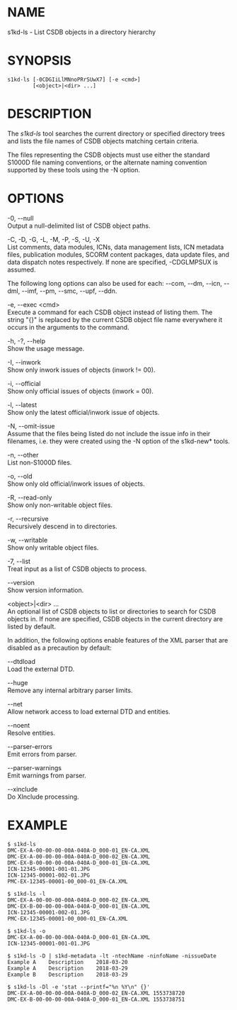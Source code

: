 NAME
====

s1kd-ls - List CSDB objects in a directory hierarchy

SYNOPSIS
========

    s1kd-ls [-0CDGIiLlMNnoPRrSUwX7] [-e <cmd>]
            [<object>|<dir> ...]

DESCRIPTION
===========

The *s1kd-ls* tool searches the current directory or specified directory
trees and lists the file names of CSDB objects matching certain
criteria.

The files representing the CSDB objects must use either the standard
S1000D file naming conventions, or the alternate naming convention
supported by these tools using the -N option.

OPTIONS
=======

-0, --null  
Output a null-delimited list of CSDB object paths.

-C, -D, -G, -L, -M, -P, -S, -U, -X  
List comments, data modules, ICNs, data management lists, ICN metadata
files, publication modules, SCORM content packages, data update files,
and data dispatch notes respectively. If none are specified, -CDGLMPSUX
is assumed.

The following long options can also be used for each: --com, --dm,
--icn, --dml, --imf, --pm, --smc, --upf, --ddn.

-e, --exec &lt;cmd&gt;  
Execute a command for each CSDB object instead of listing them. The
string "{}" is replaced by the current CSDB object file name everywhere
it occurs in the arguments to the command.

-h, -?, --help  
Show the usage message.

-I, --inwork  
Show only inwork issues of objects (inwork != 00).

-i, --official  
Show only official issues of objects (inwork = 00).

-l, --latest  
Show only the latest official/inwork issue of objects.

-N, --omit-issue  
Assume that the files being listed do not include the issue info in
their filenames, i.e. they were created using the -N option of the
s1kd-new\* tools.

-n, --other  
List non-S1000D files.

-o, --old  
Show only old official/inwork issues of objects.

-R, --read-only  
Show only non-writable object files.

-r, --recursive  
Recursively descend in to directories.

-w, --writable  
Show only writable object files.

-7, --list  
Treat input as a list of CSDB objects to process.

--version  
Show version information.

&lt;object&gt;\|&lt;dir&gt; ...  
An optional list of CSDB objects to list or directories to search for
CSDB objects in. If none are specified, CSDB objects in the current
directory are listed by default.

In addition, the following options enable features of the XML parser
that are disabled as a precaution by default:

--dtdload  
Load the external DTD.

--huge  
Remove any internal arbitrary parser limits.

--net  
Allow network access to load external DTD and entities.

--noent  
Resolve entities.

--parser-errors  
Emit errors from parser.

--parser-warnings  
Emit warnings from parser.

--xinclude  
Do XInclude processing.

EXAMPLE
=======

    $ s1kd-ls
    DMC-EX-A-00-00-00-00A-040A-D_000-01_EN-CA.XML
    DMC-EX-A-00-00-00-00A-040A-D_000-02_EN-CA.XML
    DMC-EX-B-00-00-00-00A-040A-D_000-01_EN-CA.XML
    ICN-12345-00001-001-01.JPG
    ICN-12345-00001-002-01.JPG
    PMC-EX-12345-00001-00_000-01_EN-CA.XML

    $ s1kd-ls -l
    DMC-EX-A-00-00-00-00A-040A-D_000-02_EN-CA.XML
    DMC-EX-B-00-00-00-00A-040A-D_000-01_EN-CA.XML
    ICN-12345-00001-002-01.JPG
    PMC-EX-12345-00001-00_000-01_EN-CA.XML

    $ s1kd-ls -o
    DMC-EX-A-00-00-00-00A-040A-D_000-01_EN-CA.XML
    ICN-12345-00001-001-01.JPG

    $ s1kd-ls -D | s1kd-metadata -lt -ntechName -ninfoName -nissueDate
    Example A    Description    2018-03-20
    Example A    Description    2018-03-29
    Example B    Description    2018-03-29

    $ s1kd-ls -Dl -e 'stat --printf="%n %Y\n" {}'
    DMC-EX-A-00-00-00-00A-040A-D_000-02_EN-CA.XML 1553738720
    DMC-EX-B-00-00-00-00A-040A-D_000-01_EN-CA.XML 1553738751
